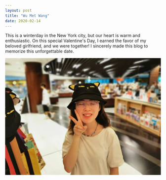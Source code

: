 ```yaml
---
layout: post
title: "Wu Met Wang"
date: 2020-02-14
---
```

This is a winterday in the New York city, but our heart is warm and enthusiastic. On this special Valentine's Day, I earned the favor of my beloved girlfriend, and we were together! I sincerely made this blog to memorize this unforgettable date. 

![wzy](../img/wang.jpg)

